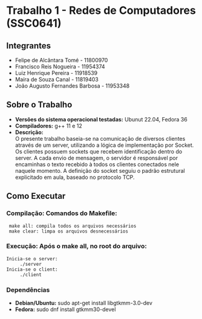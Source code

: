 # Trabalho 1 - Redes de Computadores (SSC0641)

## Integrantes

- Felipe de Alcântara Tomé - 11800970 
- Francisco Reis Nogueira - 11954374
- Luiz Henrique Pereira - 11918539
- Maíra de Souza Canal - 11819403
- João Augusto Fernandes Barbosa - 11953348

## Sobre o Trabalho
- **Versões do sistema operacional testadas:** Ubunut 22.04, Fedora 36
- **Compiladores:** g++ 11 e 12
- **Descrição:**<br>
	O presente trabalho baseia-se na comunicação de diversos clientes através de um server, utilizando a lógica de implementação por Socket.
	Os clientes possuem sockets que recebem identificação dentro do server. A cada envio de mensagem, o servidor é responsável por encaminhas o texto recebido à todos os clientes conectados nele naquele momento.
	A definição do socket seguiu o padrão estrutural explicitado em aula, baseado no protocolo TCP.
	
## Como Executar
### Compilação: Comandos do Makefile:

	 make all: compila todos os arquivos necessários
	 make clear: limpa os arquivos desnecessários
	
### Execução: Após o make all, no root do arquivo:
	Inicia-se o server:
		 ./server
	Inicia-se o client:
		 ./client

### Dependências
- **Debian/Ubuntu:** sudo apt-get install libgtkmm-3.0-dev
- **Fedora:** sudo dnf install gtkmm30-devel

